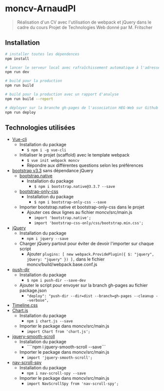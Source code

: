 # moncv-ArnaudPl

> Réalisation d'un CV avec l'utilisation de webpack et jQuery dans le cadre du cours Projet de Technologies Web donné par M. Fritscher

## Installation

``` bash
# installer toutes les dépendences
npm install

# lancer le serveur local avec rafraîchissement automatique à l'adresse localhost:8080
npm run dev

# build pour la production
npm run build

# build pour la production avec un rapport d'analyse
npm run build --report

# déployer sur la branche gh-pages de l'association HEG-Web sur Github visible à l'adresse heg-web.github.io/moncv-ArnaudPl (tous les fichiers doivent avoir été commit)
npm run deploy
```

## Technologies utilisées

- [Vue-cli](https://www.npmjs.com/package/vue-cli)
    - Installation du package
        - ```$ npm i -g vue-cli```
    - Initialiser le projet (scaffold) avec le template webpack
        - ```$ vue init webpack moncv```
        - Répondre aux différentes questions selon les préférences
- [bootstrap v3.3](https://getbootstrap.com/docs/3.3/) sans dépendance jQuery
    - [bootstrap.native](https://www.npmjs.com/package/bootstrap.native)
        - Installation du package
            - ```$ npm i bootstrap.native@3.3.7 --save```
    - [bootstrap-only-css](https://www.npmjs.com/package/bootstrap-only-css)
        - Installation du package
            - ```$ npm i bootstrap-only-css --save```
    - Importer bootstrap.native et bootstrap-only-css dans le projet
        - Ajouter ces deux lignes au fichier moncv/src/main.js
            - ```import 'bootstrap.native';```
            - ```import 'bootstrap-css-only/css/bootstrap.min.css';```
- [jQuery](https://www.npmjs.com/package/jquery)
    - Installation du package
        - ```npm i jquery --save```
    - Charger jQuery partout pour éviter de devoir l'importer sur chaque script
        - Ajouter ```plugins: [ new webpack.ProvidePlugin({ $: "jquery", jQuery: "jquery" }) ],``` dans le fichier moncv/build/webpack.base.conf.js
- [push-dir](https://www.npmjs.com/package/push-dir)
    - Installation du package
        - ```$ npm i push-dir --save-dev```
    - Ajouter le script pour envoyer sur la branch gh-pages au fichier package.json
        - ```"deploy": "push-dir --dir=dist --branch=gh-pages --cleanup --verbose",```
- [Timeline.css](https://codepen.io/brady_wright/pen/NNOvrW)
- [Chart.js](https://www.npmjs.com/package/chart.js)
    - Installation du package
        - ```npm i chart.js --save```
    - Importer le package dans moncv/src/main.js
        - ```import Chart from 'chart.js';```
- [jquery-smooth-scroll](https://www.npmjs.com/package/jquery-smooth-scroll)
    - Installation du package
        - ````npm i jquery-smooth-scroll --save```
    - Importer le package dans moncv/src/main.js
        - ```import 'jquery-smooth-scroll';```
- [nav-scroll-spy](https://www.npmjs.com/package/nav-scroll-spy)
    - Installation du package
        - ```npm i nav-scroll-spy --save```
    - Importer le package dans moncv/src/main.js
        - ```import NavScrollSpy from 'nav-scroll-spy';```




